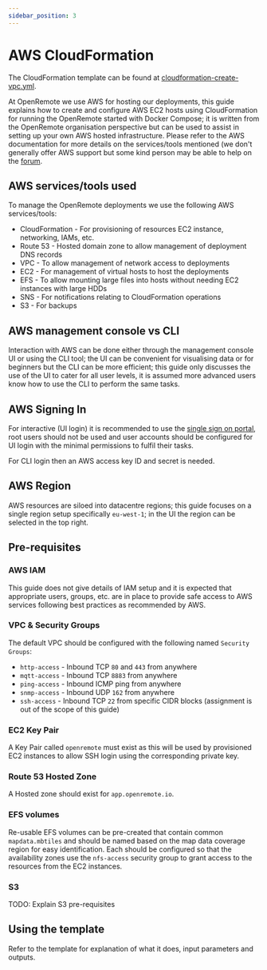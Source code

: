 ```yaml
---
sidebar_position: 3
---
```


# AWS CloudFormation

The CloudFormation template can be found at [cloudformation-create-vpc.yml](https://github.com/openremote/openremote/blob/master/.ci_cd/aws/cloudformation-create-vpc.yml).

At OpenRemote we use AWS for hosting our deployments, this guide explains how to create and configure AWS EC2 hosts using CloudFormation for running the OpenRemote started with Docker Compose; it is written from the OpenRemote organisation perspective but can be used to assist in setting up your own AWS hosted infrastructure. Please refer to the AWS documentation for more details on the services/tools mentioned (we don't generally offer AWS support but some kind person may be able to help on the [forum](https://forum.openremote.io).

## AWS services/tools used
To manage the OpenRemote deployments we use the following AWS services/tools:
* CloudFormation - For provisioning of resources EC2 instance, networking, IAMs, etc.
* Route 53 - Hosted domain zone to allow management of deployment DNS records
* VPC - To allow management of network access to deployments
* EC2 - For management of virtual hosts to host the deployments
* EFS - To allow mounting large files into hosts without needing EC2 instances with large HDDs
* SNS - For notifications relating to CloudFormation operations
* S3 - For backups

## AWS management console vs CLI
Interaction with AWS can be done either through the management console UI or using the CLI tool; the UI can be convenient for visualising data or for beginners but the CLI can be more efficient; this guide only discusses the use of the UI to cater for all user levels, it is assumed more advanced users know how to use the CLI to perform the same tasks.

## AWS Signing In
For interactive (UI login) it is recommended to use the [single sign on portal](https://openremote.awsapps.com/start#/), root users should not be used and user accounts should be configured for UI login with the minimal permissions to fulfil their tasks.

For CLI login then an AWS access key ID and secret is needed.

## AWS Region
AWS resources are siloed into datacentre regions; this guide focuses on a single region setup specifically `eu-west-1`; in the UI the region can be selected in the top right.

## Pre-requisites

### AWS IAM
This guide does not give details of IAM setup and it is expected that appropriate users, groups, etc. are in place to provide safe access to AWS services following best practices as recommended by AWS.

### VPC & Security Groups
The default VPC should be configured with the following named `Security Groups`:

* `http-access` - Inbound TCP `80` and `443` from anywhere
* `mqtt-access` - Inbound TCP `8883` from anywhere
* `ping-access` - Inbound ICMP ping from anywhere
* `snmp-access` - Inbound UDP `162` from anywhere
* `ssh-access` - Inbound TCP `22` from specific CIDR blocks (assignment is out of the scope of this guide)

### EC2 Key Pair
A Key Pair called `openremote` must exist as this will be used by provisioned EC2 instances to allow SSH login using the corresponding private key.


### Route 53 Hosted Zone
A Hosted zone should exist for `app.openremote.io`.

### EFS volumes
Re-usable EFS volumes can be pre-created that contain common `mapdata.mbtiles` and should be named based on the map data coverage region for easy identification. Each should be configured so that the availability zones use the `nfs-access` security group to grant access to the resources from the EC2 instances.

### S3
TODO: Explain S3 pre-requisites

## Using the template

Refer to the template for explanation of what it does, input parameters and outputs.
